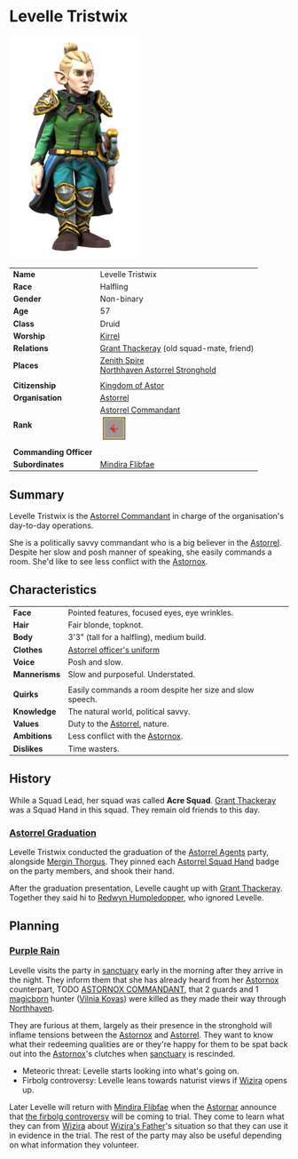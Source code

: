 # Levelle Tristwix

<img src="../../images/people/levelle-tristwix.png" height="400" />

| | |
| --- | --- |
| **Name** | Levelle Tristwix | person.2
| **Race** | Halfling |
| **Gender** | Non-binary |
| **Age** | 57 |
| **Class** | Druid |
| **Worship** | [Kirrel](../gods/gods/kirrel.md) |
| **Relations** | [Grant Thackeray](grant-thackeray.md) (old squad-mate, friend) |
| **Places** | [Zenith Spire](../places/buildings/zenith-spire.md)<br />[Northhaven Astorrel Stronghold](../places/strongholds/northhaven-astorrel-stronghold.md) |
| | |
| **Citizenship** | [Kingdom of Astor](../civilisations/kingdom-of-astor/README.md) |
| **Organisation** | [Astorrel](../civilisations/kingdom-of-astor/organisations/astorrel/astorrel.md) |
| **Rank** | [Astorrel Commandant](../civilisations/kingdom-of-astor/organisations/astorrel/ranks/8-commandant.md)<br /><img src="../../images/ranks/astorrel-8-commandant.png" height="50" /> |
| **Commanding Officer** | |
| **Subordinates** | [Mindira Flibfae](mindira-flipfae.md) |

## Summary

Levelle Tristwix is the [Astorrel Commandant](../civilisations/kingdom-of-astor/organisations/astorrel/ranks/8-commandant.md) in charge of the organisation's day-to-day operations.

She is a politically savvy commandant who is a big believer in the [Astorrel](../civilisations/kingdom-of-astor/organisations/astorrel/astorrel.md). Despite her slow and posh manner of speaking, she easily commands a room. She'd like to see less conflict with the [Astornox](../civilisations/kingdom-of-astor/organisations/astornox/astornox.md).

## Characteristics

| | |
| --- | --- |
| **Face** | Pointed features, focused eyes, eye wrinkles. | characteristics.2
| **Hair** | Fair blonde, topknot. |
| **Body** | 3'3" (tall for a halfling), medium build. |
| **Clothes** | [Astorrel officer's uniform](../civilisations/kingdom-of-astor/organisations/astorrel/uniforms/astorrel-officers-uniform.md) |
| **Voice** | Posh and slow. |
| **Mannerisms** | Slow and purposeful. Understated. |
| | |
| **Quirks** | Easily commands a room despite her size and slow speech. |
| **Knowledge** | The natural world, political savvy. |
| **Values** | Duty to the [Astorrel](../civilisations/kingdom-of-astor/organisations/astorrel/astorrel.md), nature. |
| **Ambitions** | Less conflict with the [Astornox](../civilisations/kingdom-of-astor/organisations/astornox/astornox.md). |
| **Dislikes** | Time wasters. |

## History

While a Squad Lead, her squad was called **Acre Squad**. [Grant Thackeray](grant-thackeray.md) was a Squad Hand in this squad. They remain old friends to this day.

### [Astorrel Graduation](../../campaigns/astorrel-agents/storylines/astorrel-graduation.md)

Levelle Tristwix conducted the graduation of the [Astorrel Agents](../../campaigns/astorrel-agents/astorrel-agents.md) party, alongside [Mergin Thorgus](mergin-thorgus.md). They pinned each [Astorrel Squad Hand](../civilisations/kingdom-of-astor/organisations/astorrel/ranks/2-squad-hand.md) badge on the party members, and shook their hand.

After the graduation presentation, Levelle caught up with [Grant Thackeray](grant-thackeray.md). Together they said hi to [Redwyn Humpledopper](redywn-humpledopper.md), who ignored Levelle.

## Planning

### [Purple Rain](../../campaigns/purple-rain/purple-rain.md)

Levelle visits the party in [sanctuary](../civilisations/kingdom-of-astor/organisations/astorrel/sanctuary.md) early in the morning after they arrive in the night. They inform them that she has already heard from her [Astornox](../civilisations/kingdom-of-astor/organisations/astornox/astornox.md) counterpart, TODO [ASTORNOX COMMANDANT](../civilisations/kingdom-of-astor/organisations/astornox/ranks/7-commandant.md), that 2 guards and 1 [magicborn](../civilisations/kingdom-of-astor/magicborn.md) hunter ([Vilnia Kovas](vilnia-kovas.md)) were killed as they made their way through [Northhaven](../places/cities/northhaven.md).

They are furious at them, largely as their presence in the stronghold will inflame tensions between the [Astornox](../civilisations/kingdom-of-astor/organisations/astornox/astornox.md) and [Astorrel](../civilisations/kingdom-of-astor/organisations/astorrel/astorrel.md). They want to know what their redeeming qualities are or they're happy for them to be spat back out into the [Astornox](../civilisations/kingdom-of-astor/organisations/astornox/astornox.md)'s clutches when [sanctuary](../civilisations/kingdom-of-astor/organisations/astorrel/sanctuary.md) is rescinded.

- Meteoric threat: Levelle starts looking into what's going on.
- Firbolg controversy: Levelle leans towards naturist views if [Wizira](wizira.md) opens up.

Later Levelle will return with [Mindira Flibfae](mindira-flipfae.md) when the [Astornar](../civilisations/kingdom-of-astor/organisations/astornar.md) announce that [the firbolg controversy](../../campaigns/purple-rain/storylines/the-firbolg-controversy.md) will be coming to trial. They come to learn what they can from [Wizira](wizira.md) about [Wizira's Father](wiziras-father.md)'s situation so that they can use it in evidence in the trial. The rest of the party may also be useful depending on what information they volunteer.
